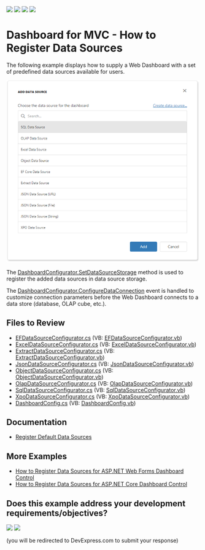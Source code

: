 <!-- default badges list -->
![](https://img.shields.io/endpoint?url=https://codecentral.devexpress.com/api/v1/VersionRange/223808621/24.2.1%2B)
[![](https://img.shields.io/badge/Open_in_DevExpress_Support_Center-FF7200?style=flat-square&logo=DevExpress&logoColor=white)](https://supportcenter.devexpress.com/ticket/details/T835533)
[![](https://img.shields.io/badge/📖_How_to_use_DevExpress_Examples-e9f6fc?style=flat-square)](https://docs.devexpress.com/GeneralInformation/403183)
[![](https://img.shields.io/badge/💬_Leave_Feedback-feecdd?style=flat-square)](#does-this-example-address-your-development-requirementsobjectives)
<!-- default badges end -->

# Dashboard for MVC - How to Register Data Sources

The following example displays how to supply a Web Dashboard with a set of predefined data sources available for users.

![](web-dashboard-data-sources.png)

The [DashboardConfigurator.SetDataSourceStorage](https://docs.devexpress.com/Dashboard/DevExpress.DashboardWeb.DashboardConfigurator.SetDataSourceStorage.overloads) method is used to register the added data sources in data source storage.

The [DashboardConfigurator.ConfigureDataConnection](https://docs.devexpress.com/Dashboard/DevExpress.DashboardWeb.DashboardConfigurator.ConfigureDataConnection) event is handled to customize connection parameters before the Web Dashboard connects to a data store (database, OLAP cube, etc.).

<!-- default file list -->
## Files to Review

* [EFDataSourceConfigurator.cs](./CS/MvcDashboardDataSources/Configuration/EFDataSourceConfigurator.cs) (VB: [EFDataSourceConfigurator.vb](./VB/MvcDashboardDataSources/Configuration/EFDataSourceConfigurator.vb))
* [ExcelDataSourceConfigurator.cs](./CS/MvcDashboardDataSources/Configuration/ExcelDataSourceConfigurator.cs) (VB: [ExcelDataSourceConfigurator.vb](./VB/MvcDashboardDataSources/Configuration/ExcelDataSourceConfigurator.vb))
* [ExtractDataSourceConfigurator.cs](./CS/MvcDashboardDataSources/Configuration/ExtractDataSourceConfigurator.cs) (VB: [ExtractDataSourceConfigurator.vb](./VB/MvcDashboardDataSources/Configuration/ExtractDataSourceConfigurator.vb))
* [JsonDataSourceConfigurator.cs](./CS/MvcDashboardDataSources/Configuration/JsonDataSourceConfigurator.cs) (VB: [JsonDataSourceConfigurator.vb](./VB/MvcDashboardDataSources/Configuration/JsonDataSourceConfigurator.vb))
* [ObjectDataSourceConfigurator.cs](./CS/MvcDashboardDataSources/Configuration/ObjectDataSourceConfigurator.cs) (VB: [ObjectDataSourceConfigurator.vb](./VB/MvcDashboardDataSources/Configuration/ObjectDataSourceConfigurator.vb))
* [OlapDataSourceConfigurator.cs](./CS/MvcDashboardDataSources/Configuration/OlapDataSourceConfigurator.cs) (VB: [OlapDataSourceConfigurator.vb](./VB/MvcDashboardDataSources/Configuration/OlapDataSourceConfigurator.vb))
* [SqlDataSourceConfigurator.cs](./CS/MvcDashboardDataSources/Configuration/SqlDataSourceConfigurator.cs) (VB: [SqlDataSourceConfigurator.vb](./VB/MvcDashboardDataSources/Configuration/SqlDataSourceConfigurator.vb))
* [XpoDataSourceConfigurator.cs](./CS/MvcDashboardDataSources/Configuration/XpoDataSourceConfigurator.cs) (VB: [XpoDataSourceConfigurator.vb](./VB/MvcDashboardDataSources/Configuration/XpoDataSourceConfigurator.vb))
* [DashboardConfig.cs](./CS/MvcDashboardDataSources/App_Start/DashboardConfig.cs) (VB: [DashboardConfig.vb](./VB/MvcDashboardDataSources/App_Start/DashboardConfig.vb))
<!-- default file list end -->

## Documentation

- [Register Default Data Sources](https://docs.devexpress.com/Dashboard/116482/web-dashboard/dashboard-backend/register-default-data-sources)

## More Examples

- [How to Register Data Sources for ASP.NET Web Forms Dashboard Control](https://github.com/DevExpress-Examples/asp-net-web-forms-dashboard-register-data-sources)
- [How to Register Data Sources for ASP.NET Core Dashboard Control](https://github.com/DevExpress-Examples/asp-net-core-dashboard-register-data-sources)
<!-- feedback -->
## Does this example address your development requirements/objectives?

[<img src="https://www.devexpress.com/support/examples/i/yes-button.svg"/>](https://www.devexpress.com/support/examples/survey.xml?utm_source=github&utm_campaign=asp-net-mvc-dashboard-register-data-sources&~~~was_helpful=yes) [<img src="https://www.devexpress.com/support/examples/i/no-button.svg"/>](https://www.devexpress.com/support/examples/survey.xml?utm_source=github&utm_campaign=asp-net-mvc-dashboard-register-data-sources&~~~was_helpful=no)

(you will be redirected to DevExpress.com to submit your response)
<!-- feedback end -->
